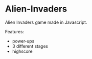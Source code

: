 # Alien-Invaders

Alien Invaders game made in Javascript.

Features:
- power-ups
- 3 different stages
- highscore
